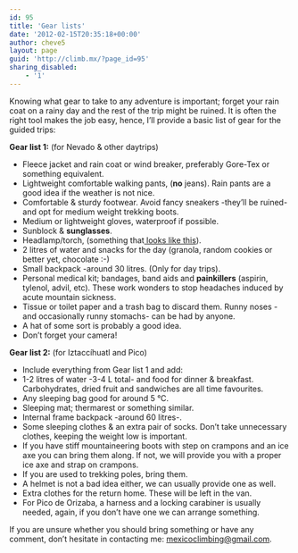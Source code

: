 ```yaml
---
id: 95
title: 'Gear lists'
date: '2012-02-15T20:35:18+00:00'
author: cheve5
layout: page
guid: 'http://climb.mx/?page_id=95'
sharing_disabled:
    - '1'
---
```


Knowing what gear to take to any adventure is important; forget your rain coat on a rainy day and the rest of the trip might be ruined. It is often the right tool makes the job easy, hence, I’ll provide a basic list of gear for the guided trips:

**Gear list 1:** (for Nevado &amp; other daytrips)

- Fleece jacket and rain coat or wind breaker, preferably Gore-Tex or something equivalent.
- Lightweight comfortable walking pants, (**no** jeans). Rain pants are a good idea if the weather is not nice.
- Comfortable &amp; sturdy footwear. Avoid fancy sneakers -they’ll be ruined- and opt for medium weight trekking boots.
- Medium or lightweight gloves, waterproof if possible.
- Sunblock &amp; **sunglasses**.
- Headlamp/torch, (something that[ looks like this](http://www.petzl.com/files/imagecache/product_outdoor_slideshow_zoom/node_media/e97-pm_1.jpg)).
- 2 litres of water and snacks for the day (granola, random cookies or better yet, chocolate :-)
- Small backpack -around 30 litres. (Only for day trips).
- Personal medical kit; bandages, band aids and **painkillers** (aspirin, tylenol, advil, etc). These work wonders to stop headaches induced by acute mountain sickness.
- Tissue or toilet paper and a trash bag to discard them. Runny noses -and occasionally runny stomachs- can be had by anyone.
- A hat of some sort is probably a good idea.
- Don’t forget your camera!

**Gear list 2:** (for Iztaccíhuatl and Pico)

- Include everything from Gear list 1 and add:
- 1-2 litres of water -3-4 L total- and food for dinner &amp; breakfast. Carbohydrates, dried fruit and sandwiches are all time favourites.
- Any sleeping bag good for around 5 °C.
- Sleeping mat; thermarest or something similar.
- Internal frame backpack -around 60 litres-.
- Some sleeping clothes &amp; an extra pair of socks. Don’t take unnecessary clothes, keeping the weight low is important.
- If you have stiff mountaineering boots with step on crampons and an ice axe you can bring them along. If not, we will provide you with a proper ice axe and strap on crampons.
- If you are used to trekking poles, bring them.
- A helmet is not a bad idea either, we can usually provide one as well.
- Extra clothes for the return home. These will be left in the van.
- For Pico de Orizaba, a harness and a locking carabiner is usually needed, again, if you don’t have one we can arrange something.

If you are unsure whether you should bring something or have any comment, don’t hesitate in contacting me: mexicoclimbing@gmail.com.